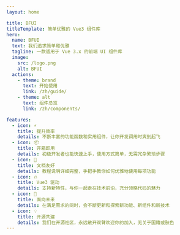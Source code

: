 ```yaml
---
layout: home

title: BFUI
titleTemplate: 简单优雅的 Vue3 组件库
hero:
  name: BFUI
  text: 我们追求简单和优雅
  tagline: 一款适用于 Vue 3.x 的前端 UI 组件库
  image:
    src: /logo.png
    alt: BFUI
  actions:
    - theme: brand
      text: 开始使用
      link: /zh/guide/
    - theme: alt
      text: 组件总览
      link: /zh/components/

features:
  - icon: ⚡️
    title: 提升效率
    details: 不断丰富的功能函数和实用组件，让你开发调用时爽到起飞
  - icon: 📦
    title: 开箱即用
    details: 初级开发者也能快速上手，使用方式简单，无需冗杂繁琐步骤
  - icon: 📃
    title: 文档友好
    details: 教程说明详细完整，手把手教你如何优雅地使用每项功能
  - icon: 🔥
    title: Vue3 驱动
    details: 支持新特性，与你一起走在技术前沿，充分领略代码的魅力
  - icon: 🚀
    title: 面向未来
    details: 在满足需求的同时，会不断更新和探索新功能、新组件和新技术
  - icon: 💡
    title: 开源共建
    details: 我们在开源社区，永远敞开双臂欢迎你的加入，无关于国籍或肤色
---
```

